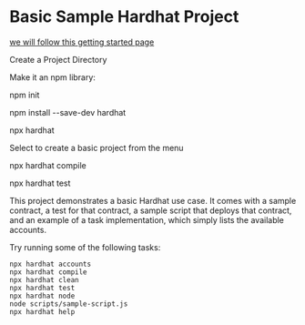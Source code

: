 # Basic Sample Hardhat Project

[we will follow this getting started page](https://hardhat.org/getting-started/)

Create a Project Directory

Make it an npm library:

npm init

npm install --save-dev hardhat

npx hardhat

Select to create a basic project from the menu

npx hardhat compile

npx hardhat test

This project demonstrates a basic Hardhat use case. It comes with a sample contract, a test for that contract, a sample script that deploys that contract, and an example of a task implementation, which simply lists the available accounts.

Try running some of the following tasks:

```shell
npx hardhat accounts
npx hardhat compile
npx hardhat clean
npx hardhat test
npx hardhat node
node scripts/sample-script.js
npx hardhat help
```
